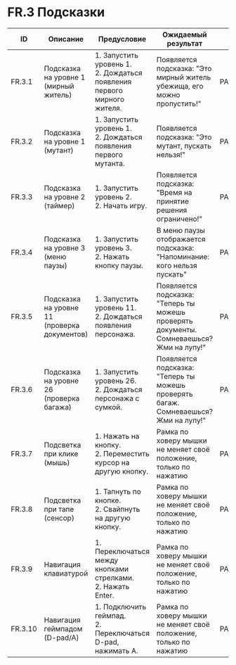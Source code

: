 # FR.3 Подсказки

| ID | Описание | Предусловие | Ожидаемый результат | Статус | Комментарии |
|----|-----------|-------------|---------------------|---------|-------------|
| FR.3.1 | Подсказка на уровне 1 (мирный житель) | 1. Запустить уровень 1.<br>2. Дождаться появления первого мирного жителя. | Появляется подсказка: "Это мирный житель убежища, его можно пропустить!" | PASS/FAIL/SKIP | |
| FR.3.2 | Подсказка на уровне 1 (мутант) | 1. Запустить уровень 1.<br>2. Дождаться появления первого мутанта. | Появляется подсказка: "Это мутант, пускать нельзя!" | PASS/FAIL/SKIP | |
| FR.3.3 | Подсказка на уровне 2 (таймер) | 1. Запустить уровень 2.<br>2. Начать игру. | Появляется подсказка: "Время на принятие решения ограничено!" | PASS/FAIL/SKIP | |
| FR.3.4 | Подсказка на уровне 3 (меню паузы) | 1. Запустить уровень 3.<br>2. Нажать кнопку паузы. | В меню паузы отображается подсказка: "Напоминание: кого нельзя пускать" | PASS/FAIL/SKIP | |
| FR.3.5 | Подсказка на уровне 11 (проверка документов) | 1. Запустить уровень 11.<br>2. Дождаться появления персонажа. | Появляется подсказка: "Теперь ты можешь проверять документы. Сомневаешься? Жми на лупу!" | PASS/FAIL/SKIP | |
| FR.3.6 | Подсказка на уровне 26 (проверка багажа) | 1. Запустить уровень 26.<br>2. Дождаться персонажа с сумкой. | Появляется подсказка: "Теперь ты можешь проверять багаж. Сомневаешься? Жми на лупу!" | PASS/FAIL/SKIP | |
| FR.3.7 | Подсветка при клике (мышь) | 1. Нажать на кнопку.<br>2. Переместить курсор на другую кнопку. | Рамка по ховеру мышки не меняет своё положение, только по нажатию | PASS/FAIL/SKIP | |
| FR.3.8 | Подсветка при тапе (сенсор) | 1. Тапнуть по кнопке.<br>2. Свайпнуть на другую кнопку. | Рамка по ховеру мышки не меняет своё положение, только по нажатию | PASS/FAIL/SKIP | |
| FR.3.9 | Навигация клавиатурой | 1. Переключаться между кнопками стрелками.<br>2. Нажать Enter. | Рамка по ховеру мышки не меняет своё положение, только по нажатию | PASS/FAIL/SKIP | |
| FR.3.10 | Навигация геймпадом (D-pad/A) | 1. Подключить геймпад.<br>2. Переключаться D-pad, нажимать A. | Рамка по ховеру мышки не меняет своё положение, только по нажатию | PASS/FAIL/SKIP | |
